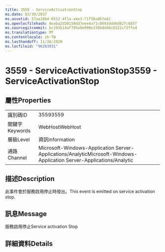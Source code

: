 ```yaml
---
title: 3559 - ServiceActivationStop
ms.date: 03/30/2017
ms.assetid: 57aa18b4-6512-4f1a-a4e3-71f58a867ed2
ms.openlocfilehash: 8eaba2d30150dd7eee4af1c0693ddd6d82fc685f
ms.sourcegitcommit: bc293b14af795e0e999e3304dd40c0222cf2ffe4
ms.translationtype: MT
ms.contentlocale: zh-TW
ms.lasthandoff: 11/26/2020
ms.locfileid: "96263031"
---
```

# <a name="3559---serviceactivationstop"></a><span data-ttu-id="111d3-102">3559 - ServiceActivationStop</span><span class="sxs-lookup"><span data-stu-id="111d3-102">3559 - ServiceActivationStop</span></span>

## <a name="properties"></a><span data-ttu-id="111d3-103">屬性</span><span class="sxs-lookup"><span data-stu-id="111d3-103">Properties</span></span>  
  
|||  
|-|-|  
|<span data-ttu-id="111d3-104">識別碼</span><span class="sxs-lookup"><span data-stu-id="111d3-104">ID</span></span>|<span data-ttu-id="111d3-105">3559</span><span class="sxs-lookup"><span data-stu-id="111d3-105">3559</span></span>|  
|<span data-ttu-id="111d3-106">關鍵字</span><span class="sxs-lookup"><span data-stu-id="111d3-106">Keywords</span></span>|<span data-ttu-id="111d3-107">WebHost</span><span class="sxs-lookup"><span data-stu-id="111d3-107">WebHost</span></span>|  
|<span data-ttu-id="111d3-108">層級</span><span class="sxs-lookup"><span data-stu-id="111d3-108">Level</span></span>|<span data-ttu-id="111d3-109">資訊</span><span class="sxs-lookup"><span data-stu-id="111d3-109">Information</span></span>|  
|<span data-ttu-id="111d3-110">通路</span><span class="sxs-lookup"><span data-stu-id="111d3-110">Channel</span></span>|<span data-ttu-id="111d3-111">Microsoft-Windows-Application Server-Applications/Analytic</span><span class="sxs-lookup"><span data-stu-id="111d3-111">Microsoft-Windows-Application Server-Applications/Analytic</span></span>|  
  
## <a name="description"></a><span data-ttu-id="111d3-112">描述</span><span class="sxs-lookup"><span data-stu-id="111d3-112">Description</span></span>  

 <span data-ttu-id="111d3-113">此事件會於服務啟用停止時發出。</span><span class="sxs-lookup"><span data-stu-id="111d3-113">This event is emitted on service activation stop.</span></span>  
  
## <a name="message"></a><span data-ttu-id="111d3-114">訊息</span><span class="sxs-lookup"><span data-stu-id="111d3-114">Message</span></span>  

 <span data-ttu-id="111d3-115">服務啟用停止</span><span class="sxs-lookup"><span data-stu-id="111d3-115">Service activation Stop</span></span>  
  
## <a name="details"></a><span data-ttu-id="111d3-116">詳細資料</span><span class="sxs-lookup"><span data-stu-id="111d3-116">Details</span></span>
